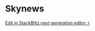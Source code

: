 # Skynews

[Edit in StackBlitz next generation editor ⚡️](https://stackblitz.com/~/github.com/wardelias/Skynews)